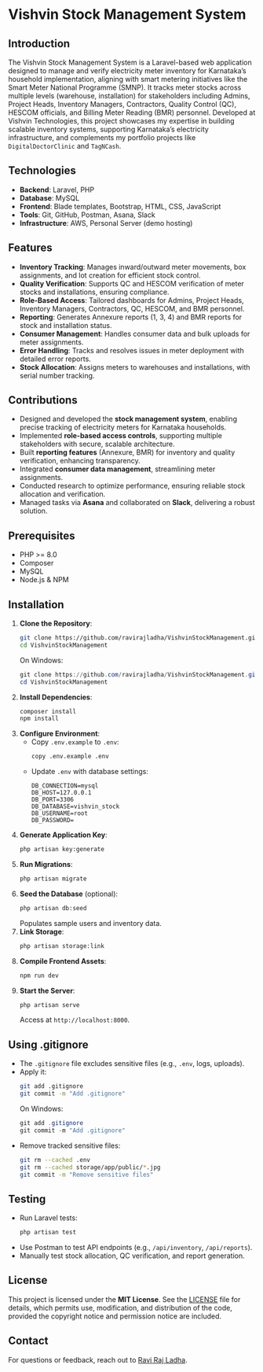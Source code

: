 # Vishvin Stock Management System

## Introduction
The Vishvin Stock Management System is a Laravel-based web application designed to manage and verify electricity meter inventory for Karnataka’s household implementation, aligning with smart metering initiatives like the Smart Meter National Programme (SMNP). It tracks meter stocks across multiple levels (warehouse, installation) for stakeholders including Admins, Project Heads, Inventory Managers, Contractors, Quality Control (QC), HESCOM officials, and Billing Meter Reading (BMR) personnel. Developed at Vishvin Technologies, this project showcases my expertise in building scalable inventory systems, supporting Karnataka’s electricity infrastructure, and complements my portfolio projects like `DigitalDoctorClinic` and `TagNCash`.

## Technologies
- **Backend**: Laravel, PHP
- **Database**: MySQL
- **Frontend**: Blade templates, Bootstrap, HTML, CSS, JavaScript
- **Tools**: Git, GitHub, Postman, Asana, Slack
- **Infrastructure**: AWS, Personal Server (demo hosting)

## Features
- **Inventory Tracking**: Manages inward/outward meter movements, box assignments, and lot creation for efficient stock control.
- **Quality Verification**: Supports QC and HESCOM verification of meter stocks and installations, ensuring compliance.
- **Role-Based Access**: Tailored dashboards for Admins, Project Heads, Inventory Managers, Contractors, QC, HESCOM, and BMR personnel.
- **Reporting**: Generates Annexure reports (1, 3, 4) and BMR reports for stock and installation status.
- **Consumer Management**: Handles consumer data and bulk uploads for meter assignments.
- **Error Handling**: Tracks and resolves issues in meter deployment with detailed error reports.
- **Stock Allocation**: Assigns meters to warehouses and installations, with serial number tracking.

## Contributions
- Designed and developed the **stock management system**, enabling precise tracking of electricity meters for Karnataka households.
- Implemented **role-based access controls**, supporting multiple stakeholders with secure, scalable architecture.
- Built **reporting features** (Annexure, BMR) for inventory and quality verification, enhancing transparency.
- Integrated **consumer data management**, streamlining meter assignments.
- Conducted research to optimize performance, ensuring reliable stock allocation and verification.
- Managed tasks via **Asana** and collaborated on **Slack**, delivering a robust solution.

## Prerequisites
- PHP >= 8.0
- Composer
- MySQL
- Node.js & NPM

## Installation
1. **Clone the Repository**:
   ```bash
   git clone https://github.com/ravirajladha/VishvinStockManagement.git
   cd VishvinStockManagement
   ```
   On Windows:
   ```powershell
   git clone https://github.com/ravirajladha/VishvinStockManagement.git
   cd VishvinStockManagement
   ```
2. **Install Dependencies**:
   ```bash
   composer install
   npm install
   ```
3. **Configure Environment**:
   - Copy `.env.example` to `.env`:
     ```bash
     copy .env.example .env
     ```
   - Update `.env` with database settings:
     ```
     DB_CONNECTION=mysql
     DB_HOST=127.0.0.1
     DB_PORT=3306
     DB_DATABASE=vishvin_stock
     DB_USERNAME=root
     DB_PASSWORD=
     ```
4. **Generate Application Key**:
   ```bash
   php artisan key:generate
   ```
5. **Run Migrations**:
   ```bash
   php artisan migrate
   ```
6. **Seed the Database** (optional):
   ```bash
   php artisan db:seed
   ```
   Populates sample users and inventory data.
7. **Link Storage**:
   ```bash
   php artisan storage:link
   ```
8. **Compile Frontend Assets**:
   ```bash
   npm run dev
   ```
9. **Start the Server**:
   ```bash
   php artisan serve
   ```
   Access at `http://localhost:8000`.

## Using .gitignore
- The `.gitignore` file excludes sensitive files (e.g., `.env`, logs, uploads).
- Apply it:
  ```bash
  git add .gitignore
  git commit -m "Add .gitignore"
  ```
  On Windows:
  ```powershell
  git add .gitignore
  git commit -m "Add .gitignore"
  ```
- Remove tracked sensitive files:
  ```bash
  git rm --cached .env
  git rm --cached storage/app/public/*.jpg
  git commit -m "Remove sensitive files"
  ```

<!-- ## Demo
Explore the Vishvin Stock Management System’s features through a demo series: [Vishvin Stock Management Demo Series](https://www.youtube.com/playlist?list=YOUR_PLAYLIST_ID)  
Videos cover:
1. Electricity meter stock tracking and allocation
2. Role-based dashboards for Admins, QC, and HESCOM
3. Quality verification and reporting (Annexure, BMR)
4. Consumer data and installation management -->

<!-- Demo: [https://vishvinstock.ravirajladha.com](https://vishvinstock.ravirajladha.com) -->

## Testing
- Run Laravel tests:
  ```bash
  php artisan test
  ```
- Use Postman to test API endpoints (e.g., `/api/inventory`, `/api/reports`).
- Manually test stock allocation, QC verification, and report generation.

## License
This project is licensed under the **MIT License**. See the [LICENSE](LICENSE) file for details, which permits use, modification, and distribution of the code, provided the copyright notice and permission notice are included.

## Contact
For questions or feedback, reach out to [Ravi Raj Ladha](mailto:ravirajladha@gmail.com).